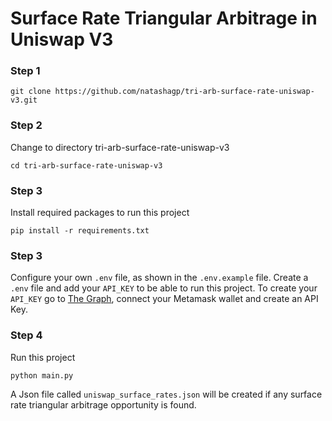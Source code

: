 # Surface Rate Triangular Arbitrage in Uniswap V3

### Step 1

```shell
git clone https://github.com/natashagp/tri-arb-surface-rate-uniswap-v3.git
```

### Step 2

Change to directory tri-arb-surface-rate-uniswap-v3

```shell
cd tri-arb-surface-rate-uniswap-v3
```

### Step 3

Install required packages to run this project

```shell
pip install -r requirements.txt
```

### Step 3

Configure your own ```.env``` file, as shown in the ```.env.example``` file.
Create a ```.env``` file and add your ```API_KEY``` to be able to run this project.
To create your ```API_KEY``` go to [The Graph](https://thegraph.com/studio/apikeys/), connect your Metamask wallet and create an API Key.

### Step 4

Run this project

```shell
python main.py
```

A Json file called ```uniswap_surface_rates.json``` will be created if any surface rate triangular arbitrage opportunity is found.
